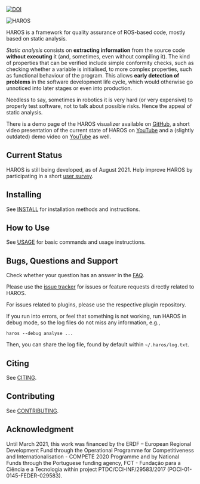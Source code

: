 [![DOI](https://zenodo.org/badge/27440980.svg)](https://zenodo.org/badge/latestdoi/27440980)

![HAROS](logo.png?raw=true "HAROS Logo")

HAROS is a framework for quality assurance of ROS-based code, mostly based on static analysis.

*Static analysis* consists on **extracting information** from the source code **without executing** it (and, sometimes, even without compiling it).
The kind of properties that can be verified include simple conformity checks, such as checking whether a variable is initialised, to more complex properties, such as functional behaviour of the program.
This allows **early detection of problems** in the software development life cycle, which would otherwise go unnoticed into later stages or even into production.

Needless to say, sometimes in robotics it is very hard (or very expensive) to properly test software, not to talk about possible risks.
Hence the appeal of static analysis.

There is a demo page of the HAROS visualizer available on [GitHub](https://git-afsantos.github.io/haros), a short video presentation of the current state of HAROS on [YouTube](https://www.youtube.com/watch?v=s_Zmch8xjzQ) and a (slightly outdated) demo video on [YouTube](https://www.youtube.com/watch?v=Y1JbzvaS3J4) as well.

## Current Status

HAROS is still being developed, as of August 2021.
Help improve HAROS by participating in a short [user survey](https://docs.google.com/forms/d/e/1FAIpQLSdD0nC2tb_IBjvasoWDOR_LzplTYF4cGkI5ZQqJtgDAe8ZQsQ/viewform?usp=sf_link).

## Installing

See [INSTALL](./INSTALL.md) for installation methods and instructions.

## How to Use

See [USAGE](./docs/USAGE.md) for basic commands and usage instructions.

## Bugs, Questions and Support

Check whether your question has an answer in the [FAQ](./docs/FAQ.md).

Please use the [issue tracker](https://github.com/git-afsantos/haros/issues) for issues or feature requests directly related to HAROS.

For issues related to plugins, please use the respective plugin repository.

If you run into errors, or feel that something is not working, run HAROS in debug mode, so the log files do not miss any information, e.g.,

```
haros --debug analyse ...
```

Then, you can share the log file, found by default within `~/.haros/log.txt`.

## Citing

See [CITING](./CITING.md).

## Contributing

See [CONTRIBUTING](./CONTRIBUTING.md).

## Acknowledgment

Until March 2021, this work was financed by the ERDF – European Regional Development Fund through the Operational Programme for Competitiveness and Internationalisation - COMPETE 2020 Programme and by National Funds through the Portuguese funding agency, FCT - Fundação para a Ciência e a Tecnologia within project PTDC/CCI-INF/29583/2017 (POCI-01-0145-FEDER-029583). 
